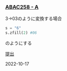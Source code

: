 ### [ABAC258 - A](https://atcoder.jp/contests/abac258/tasks/abac258_a)
3→03のように変換する場合

```python
s = "6"
s.zfill(2) #06
```

のようにする

[提出](https://atcoder.jp/contests/abc258/submissions/35753062)

2022-10-17
            